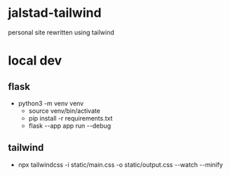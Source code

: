 # jalstad-tailwind
personal site rewritten using tailwind

# local dev

## flask
* python3 -m venv venv
	* source venv/bin/activate
	* pip install -r requirements.txt
	* flask --app app run --debug

## tailwind
* npx tailwindcss -i static/main.css -o static/output.css --watch --minify
